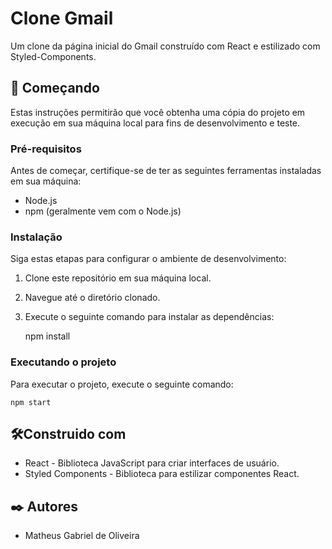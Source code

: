 # Clone Gmail

Um clone da página inicial do Gmail construído com React e estilizado com Styled-Components.

## 🚀 Começando

Estas instruções permitirão que você obtenha uma cópia do projeto em execução em sua máquina local para fins de desenvolvimento e teste.

### Pré-requisitos

Antes de começar, certifique-se de ter as seguintes ferramentas instaladas em sua máquina:

- Node.js
- npm (geralmente vem com o Node.js)

### Instalação

Siga estas etapas para configurar o ambiente de desenvolvimento:

1. Clone este repositório em sua máquina local.
2. Navegue até o diretório clonado.
3. Execute o seguinte comando para instalar as dependências:
  
   npm install

### Executando o projeto

Para executar o projeto, execute o seguinte comando:

    npm start
    
## 🛠️Construido com

* React - Biblioteca JavaScript para criar interfaces de usuário.
* Styled Components - Biblioteca para estilizar componentes React.

## ✒️ Autores

* Matheus Gabriel de Oliveira


